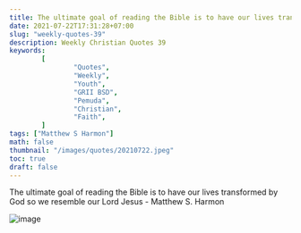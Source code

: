 ```yaml
---
title: The ultimate goal of reading the Bible is to have our lives transformed by God so we resemble our Lord Jesus
date: 2021-07-22T17:31:28+07:00
slug: "weekly-quotes-39"
description: Weekly Christian Quotes 39
keywords: 
        [
                "Quotes",
                "Weekly",
                "Youth",
                "GRII BSD",
                "Pemuda",
                "Christian",
                "Faith",
        ]
tags: ["Matthew S Harmon"]
math: false
thumbnail: "/images/quotes/20210722.jpeg"
toc: true
draft: false
---
```


The ultimate goal of reading the Bible is to have our lives transformed by God so we resemble our Lord Jesus - Matthew S. Harmon

![image](/images/quotes/20210722.jpeg)
